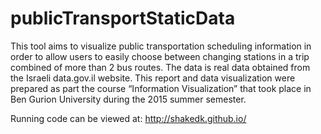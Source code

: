 # publicTransportStaticData
This tool aims to visualize public transportation scheduling information in order to allow users to easily choose between changing stations in a trip combined of more than 2 bus routes.
The data is real data obtained from the Israeli data.gov.il website.
This report and data visualization were prepared as part the course “Information Visualization” that took place in Ben Gurion University during the 2015 summer semester.

Running code can be viewed at: http://shakedk.github.io/
